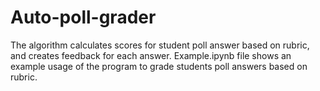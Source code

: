 # Auto-poll-grader
The algorithm calculates scores for student poll answer based on rubric, and creates feedback for each answer. 
Example.ipynb file shows an example usage of the program to grade students poll answers based on rubric. 
